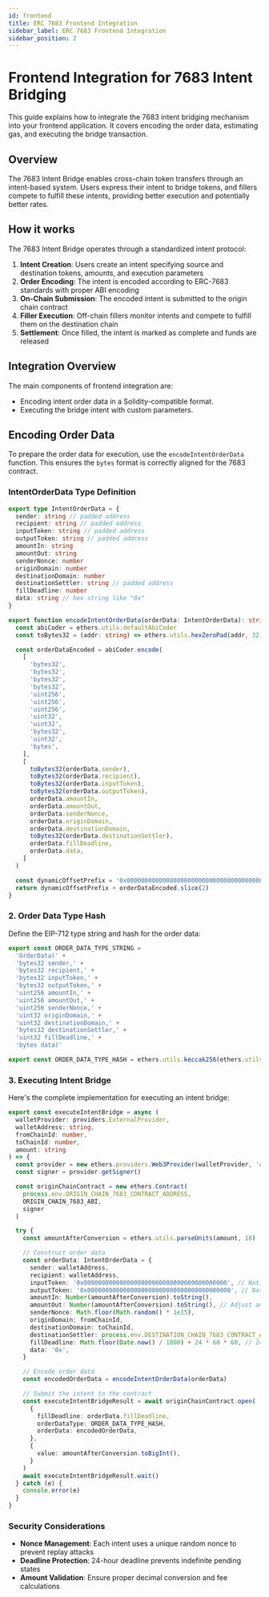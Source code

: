 ```yaml
---
id: frontend
title: ERC 7683 Frontend Integration
sidebar_label: ERC 7683 Frontend Integration
sidebar_position: 2
---
```


# Frontend Integration for 7683 Intent Bridging

This guide explains how to integrate the 7683 intent bridging mechanism into your frontend application. It covers encoding the order data, estimating gas, and executing the bridge transaction.

## Overview

The 7683 Intent Bridge enables cross-chain token transfers through an intent-based system. Users express their intent to bridge tokens, and fillers compete to fulfill these intents, providing better execution and potentially better rates.

## How it works

The 7683 Intent Bridge operates through a standardized intent protocol:

1. **Intent Creation**: Users create an intent specifying source and destination tokens, amounts, and execution parameters
2. **Order Encoding**: The intent is encoded according to ERC-7683 standards with proper ABI encoding
3. **On-Chain Submission**: The encoded intent is submitted to the origin chain contract
4. **Filler Execution**: Off-chain fillers monitor intents and compete to fulfill them on the destination chain
5. **Settlement**: Once filled, the intent is marked as complete and funds are released

## Integration Overview

The main components of frontend integration are:

- Encoding intent order data in a Solidity-compatible format.
- Executing the bridge intent with custom parameters.

## Encoding Order Data

To prepare the order data for execution, use the `encodeIntentOrderData` function. This ensures the `bytes` format is correctly aligned for the 7683 contract.

### IntentOrderData Type Definition

```ts
export type IntentOrderData = {
  sender: string // padded address
  recipient: string // padded address
  inputToken: string // padded address
  outputToken: string // padded address
  amountIn: string
  amountOut: string
  senderNonce: number
  originDomain: number
  destinationDomain: number
  destinationSettler: string // padded address
  fillDeadline: number
  data: string // hex string like "0x"
}
```

```ts
export function encodeIntentOrderData(orderData: IntentOrderData): string {
  const abiCoder = ethers.utils.defaultAbiCoder
  const toBytes32 = (addr: string) => ethers.utils.hexZeroPad(addr, 32)

  const orderDataEncoded = abiCoder.encode(
    [
      'bytes32',
      'bytes32',
      'bytes32',
      'bytes32',
      'uint256',
      'uint256',
      'uint256',
      'uint32',
      'uint32',
      'bytes32',
      'uint32',
      'bytes',
    ],
    [
      toBytes32(orderData.sender),
      toBytes32(orderData.recipient),
      toBytes32(orderData.inputToken),
      toBytes32(orderData.outputToken),
      orderData.amountIn,
      orderData.amountOut,
      orderData.senderNonce,
      orderData.originDomain,
      orderData.destinationDomain,
      toBytes32(orderData.destinationSettler),
      orderData.fillDeadline,
      orderData.data,
    ]
  )

  const dynamicOffsetPrefix = '0x0000000000000000000000000000000000000000000000000000000000000020'
  return dynamicOffsetPrefix + orderDataEncoded.slice(2)
}
```

### 2. Order Data Type Hash

Define the EIP-712 type string and hash for the order data:

```typescript
export const ORDER_DATA_TYPE_STRING =
  'OrderData(' +
  'bytes32 sender,' +
  'bytes32 recipient,' +
  'bytes32 inputToken,' +
  'bytes32 outputToken,' +
  'uint256 amountIn,' +
  'uint256 amountOut,' +
  'uint256 senderNonce,' +
  'uint32 originDomain,' +
  'uint32 destinationDomain,' +
  'bytes32 destinationSettler,' +
  'uint32 fillDeadline,' +
  'bytes data)'

export const ORDER_DATA_TYPE_HASH = ethers.utils.keccak256(ethers.utils.toUtf8Bytes(ORDER_DATA_TYPE_STRING))
```

### 3. Executing Intent Bridge

Here's the complete implementation for executing an intent bridge:

```typescript
export const executeIntentBridge = async (
  walletProvider: providers.ExternalProvider,
  walletAddress: string,
  fromChainId: number,
  toChainId: number,
  amount: string
) => {
  const provider = new ethers.providers.Web3Provider(walletProvider, 'any')
  const signer = provider.getSigner()

  const originChainContract = new ethers.Contract(
    process.env.ORIGIN_CHAIN_7683_CONTRACT_ADDRESS,
    ORIGIN_CHAIN_7683_ABI,
    signer
  )

  try {
    const amountAfterConversion = ethers.utils.parseUnits(amount, 18)

    // Construct order data
    const orderData: IntentOrderData = {
      sender: walletAddress,
      recipient: walletAddress,
      inputToken: '0x0000000000000000000000000000000000000000', // Native ETH
      outputToken: '0x0000000000000000000000000000000000000000', // Native ETH
      amountIn: Number(amountAfterConversion).toString(),
      amountOut: Number(amountAfterConversion).toString(), // Adjust amountOut based on the filler's fee
      senderNonce: Math.floor(Math.random() * 1e15),
      originDomain: fromChainId,
      destinationDomain: toChainId,
      destinationSettler: process.env.DESTINATION_CHAIN_7683_CONTRACT_ADDRESS,
      fillDeadline: Math.floor(Date.now() / 1000) + 24 * 60 * 60, // 24 hour deadline
      data: '0x',
    }

    // Encode order data
    const encodedOrderData = encodeIntentOrderData(orderData)

    // Submit the intent to the contract
    const executeIntentBridgeResult = await originChainContract.open(
      {
        fillDeadline: orderData.fillDeadline,
        orderDataType: ORDER_DATA_TYPE_HASH,
        orderData: encodedOrderData,
      },
      {
        value: amountAfterConversion.toBigInt(),
      }
    )
    await executeIntentBridgeResult.wait()
  } catch (e) {
    console.error(e)
  }
}
```

### Security Considerations

- **Nonce Management**: Each intent uses a unique random nonce to prevent replay attacks
- **Deadline Protection**: 24-hour deadline prevents indefinite pending states
- **Amount Validation**: Ensure proper decimal conversion and fee calculations
